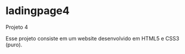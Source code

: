 # ladingpage4
 Projeto 4
 
 Esse projeto consiste em um website desenvolvido em HTML5 e CSS3 (puro).
